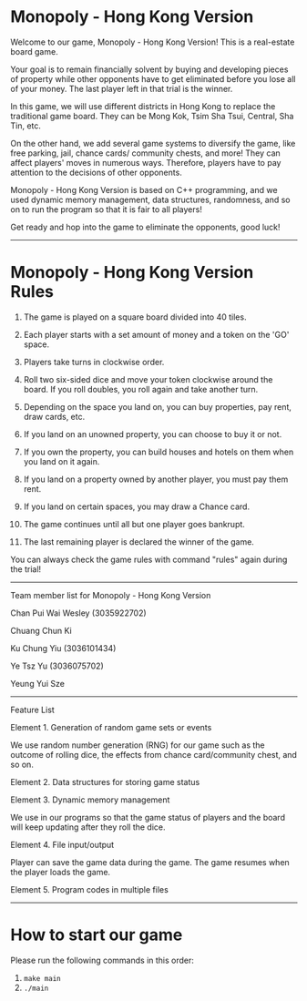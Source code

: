 # Monopoly - Hong Kong Version
Welcome to our game, Monopoly - Hong Kong Version!
This is a real-estate board game.

Your goal is to remain financially solvent by buying and developing pieces of property while other opponents have to get eliminated before you lose all of your money. The last player left in that trial is the winner.

In this game, we will use different districts in Hong Kong to replace the traditional game board. They can be Mong Kok, Tsim Sha Tsui, Central, Sha Tin, etc.

On the other hand, we add several game systems to diversify the game, like free parking, jail, chance cards/ community chests, and more! They can affect players' moves in numerous ways. Therefore, players have to pay attention to the decisions of other opponents.

Monopoly - Hong Kong Version is based on C++ programming, and we used dynamic memory management, data structures, randomness, and so on to run the program so that it is fair to all players!

Get ready and hop into the game to eliminate the opponents, good luck!

-----------------------------------------------------------------------------------------------------------------------------------

# Monopoly - Hong Kong Version Rules

1. The game is played on a square board divided into 40 tiles.

2. Each player starts with a set amount of money and a token on the 'GO' space.

3. Players take turns in clockwise order.

4. Roll two six-sided dice and move your token clockwise around the board. If you roll doubles, you roll again and take another turn.

5. Depending on the space you land on, you can buy properties, pay rent, draw cards, etc.

6. If you land on an unowned property, you can choose to buy it or not.

7. If you own the property, you can build houses and hotels on them when you land on it again.

8. If you land on a property owned by another player, you must pay them rent.

9. If you land on certain spaces, you may draw a Chance card.

10. The game continues until all but one player goes bankrupt.

11. The last remaining player is declared the winner of the game.

You can always check the game rules with command "rules" again during the trial!

-----------------------------------------------------------------------------------------------------------------------------------

Team member list for Monopoly - Hong Kong Version

Chan Pui Wai Wesley (3035922702)

Chuang Chun Ki

Ku Chung Yiu (3036101434)

Ye Tsz Yu (3036075702)

Yeung Yui Sze

-----------------------------------------------------------------------------------------------------------------------------------

Feature List

Element 1. Generation of random game sets or events

We use random number generation (RNG) for our game such as the outcome of rolling dice, the effects from chance card/community chest, and so on.

Element 2. Data structures for storing game status


Element 3. Dynamic memory management

We use <vector> in our programs so that the game status of players and the board will keep updating after they roll the dice.

Element 4. File input/output

Player can save the game data during the game. The game resumes when the player loads the game.

Element 5. Program codes in multiple files


-----------------------------------------------------------------------------------------------------------------------------------

# How to start our game

Please run the following commands in this order:
1. `make main`
2. `./main`
